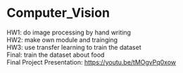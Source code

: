 # Computer_Vision
HW1: do image processing by hand writing  
HW2: make own module and trainging  
HW3: use transfer learning to train the dataset  
Final: train the dataset about food  
Final Project Presentation: https://youtu.be/tMOgvPq0xow
